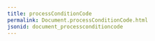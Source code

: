 ```yaml
---
title: processConditionCode
permalink: Document.processConditionCode.html
jsonid: document_processconditioncode
---
```

